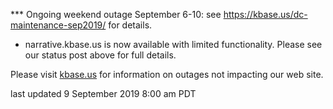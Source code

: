 *** Ongoing weekend outage September 6-10: see <a href="https://kbase.us/dc-maintenance-sep2019/">https://kbase.us/dc-maintenance-sep2019/</a> for details.

* narrative.kbase.us is now available with limited functionality.  Please see our status post above for full details.

Please visit <a href="https://kbase.us">kbase.us</a> for information on outages not impacting our web site.

last updated 9 September 2019 8:00 am PDT

